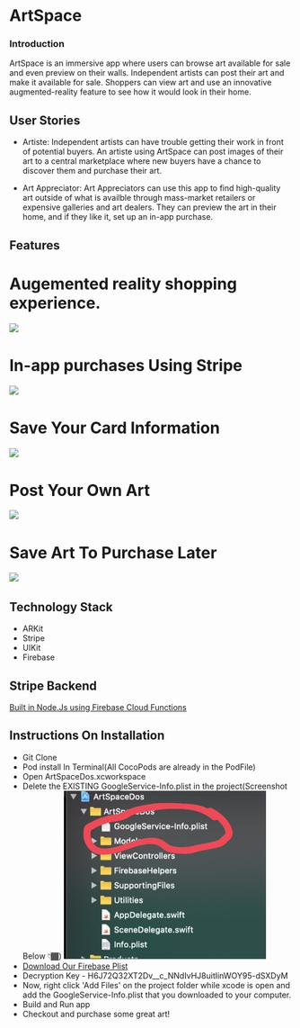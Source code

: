 # ArtSpace 

### Introduction
ArtSpace is an immersive app where users can browse art available for sale and even preview on their walls. Independent artists can post their art and make it available for sale. Shoppers can view art and use an innovative augmented-reality feature to see how it would look in their home. 

## User Stories 
* Artiste: Independent artists can have trouble getting their work in front of potential buyers. An artiste using ArtSpace can post images of their art to a central marketplace where new buyers have a chance to discover them and purchase their art.

* Art Appreciator: Art Appreciators can use this app to find high-quality art outside of what is availble through mass-market retailers or expensive galleries and art dealers. They can preview the art in their home, and if they like it, set up an in-app purchase.

## Features
# Augemented reality shopping experience. 
![](aumentedReality.gif)
# In-app purchases Using Stripe
![](paymentGif.gif) 
# Save Your Card Information  
![](saveCard.gif) 
# Post Your Own Art 
![](uploadArt.gif) 
# Save Art To Purchase Later 
![](savedArtGif.gif)
## Technology Stack
- ARKit
- Stripe
- UIKit
- Firebase 
## Stripe Backend 
[Built in Node.Js using Firebase Cloud Functions](https://github.com/atj3097/ArtSpaceBackend)
## Instructions On Installation
* Git Clone 
* Pod install In Terminal(All CocoPods are already in the PodFile)  
* Open ArtSpaceDos.xcworkspace  
* Delete the EXISTING GoogleService-Info.plist in the project(Screenshot Below 👇🏾) 
![](Tutorial.jpg)
* [Download Our Firebase Plist](https://mega.nz/file/YRwFTCyA) 
* Decryption Key - H6J72Q32XT2Dv__c_NNdIvHJ8uitIinWOY95-dSXDyM 
* Now, right click 'Add Files' on the project folder while xcode is open and add the GoogleService-Info.plist that you downloaded to your computer.
* Build and Run app 
* Checkout and purchase some great art!
